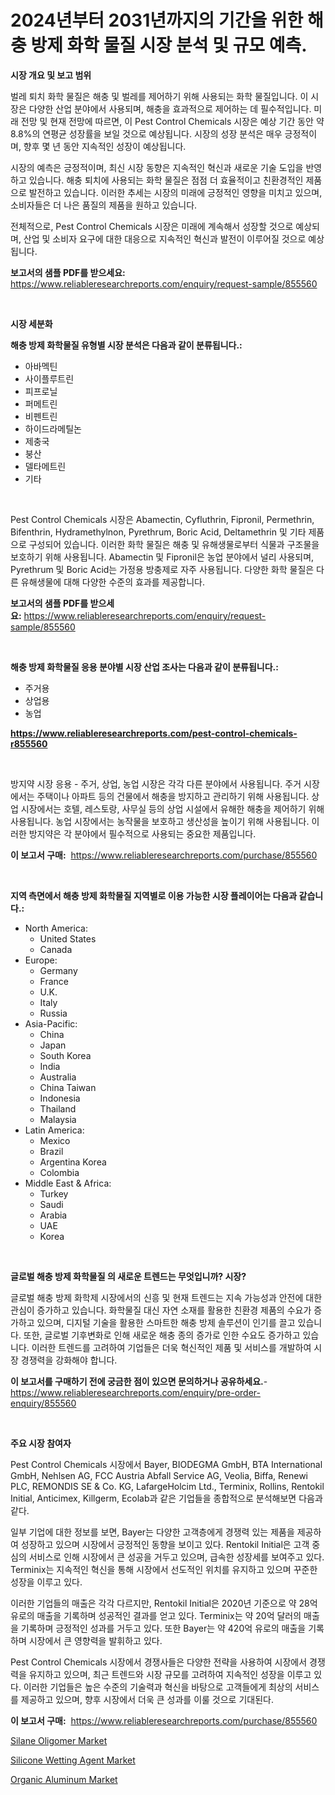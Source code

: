 <p><h1>2024년부터 2031년까지의 기간을 위한 해충 방제 화학 물질 시장 분석 및 규모 예측.</h1></p><p><strong>시장 개요 및 보고 범위</strong></p>
<p><p>벌레 퇴치 화학 물질은 해충 및 벌레를 제어하기 위해 사용되는 화학 물질입니다. 이 시장은 다양한 산업 분야에서 사용되며, 해충을 효과적으로 제어하는 데 필수적입니다. 미래 전망 및 현재 전망에 따르면, 이 Pest Control Chemicals 시장은 예상 기간 동안 약 8.8%의 연평균 성장률을 보일 것으로 예상됩니다. 시장의 성장 분석은 매우 긍정적이며, 향후 몇 년 동안 지속적인 성장이 예상됩니다.</p><p>시장의 예측은 긍정적이며, 최신 시장 동향은 지속적인 혁신과 새로운 기술 도입을 반영하고 있습니다. 해충 퇴치에 사용되는 화학 물질은 점점 더 효율적이고 친환경적인 제품으로 발전하고 있습니다. 이러한 추세는 시장의 미래에 긍정적인 영향을 미치고 있으며, 소비자들은 더 나은 품질의 제품을 원하고 있습니다.</p><p>전체적으로, Pest Control Chemicals 시장은 미래에 계속해서 성장할 것으로 예상되며, 산업 및 소비자 요구에 대한 대응으로 지속적인 혁신과 발전이 이루어질 것으로 예상됩니다.</p></p>
<p><strong>보고서의 샘플 PDF를 받으세요:</strong> <a href="https://www.reliableresearchreports.com/enquiry/request-sample/855560">https://www.reliableresearchreports.com/enquiry/request-sample/855560</a></p>
<p>&nbsp;</p>
<p><strong>시장 세분화</strong></p>
<p><strong>해충 방제 화학물질 유형별 시장 분석은 다음과 같이 분류됩니다.:</strong></p>
<p><ul><li>아바멕틴</li><li>사이플루트린</li><li>피프로닐</li><li>퍼메트린</li><li>비펜트린</li><li>하이드라메틸논</li><li>제충국</li><li>붕산</li><li>델타메트린</li><li>기타</li></ul></p>
<p>&nbsp;</p>
<p><p>Pest Control Chemicals 시장은 Abamectin, Cyfluthrin, Fipronil, Permethrin, Bifenthrin, Hydramethylnon, Pyrethrum, Boric Acid, Deltamethrin 및 기타 제품으로 구성되어 있습니다. 이러한 화학 물질은 해충 및 유해생물로부터 식물과 구조물을 보호하기 위해 사용됩니다. Abamectin 및 Fipronil은 농업 분야에서 널리 사용되며, Pyrethrum 및 Boric Acid는 가정용 방충제로 자주 사용됩니다. 다양한 화학 물질은 다른 유해생물에 대해 다양한 수준의 효과를 제공합니다.</p></p>
<p><strong>보고서의 샘플 PDF를 받으세요:</strong>&nbsp;<a href="https://www.reliableresearchreports.com/enquiry/request-sample/855560">https://www.reliableresearchreports.com/enquiry/request-sample/855560</a></p>
<p>&nbsp;</p>
<p><strong> 해충 방제 화학물질 응용 분야별 시장 산업 조사는 다음과 같이 분류됩니다.:</strong></p>
<p><ul><li>주거용</li><li>상업용</li><li>농업</li></ul></p>
<p><strong><a href="https://www.reliableresearchreports.com/pest-control-chemicals-r855560">https://www.reliableresearchreports.com/pest-control-chemicals-r855560</a></strong></p>
<p>&nbsp;</p>
<p><p>방지약 시장 응용 - 주거, 상업, 농업 시장은 각각 다른 분야에서 사용됩니다. 주거 시장에서는 주택이나 아파트 등의 건물에서 해충을 방지하고 관리하기 위해 사용됩니다. 상업 시장에서는 호텔, 레스토랑, 사무실 등의 상업 시설에서 유해한 해충을 제어하기 위해 사용됩니다. 농업 시장에서는 농작물을 보호하고 생산성을 높이기 위해 사용됩니다. 이러한 방지약은 각 분야에서 필수적으로 사용되는 중요한 제품입니다.</p></p>
<p><strong>이 보고서 구매:</strong>&nbsp; <a href="https://www.reliableresearchreports.com/purchase/855560">https://www.reliableresearchreports.com/purchase/855560</a></p>
<p>&nbsp;</p>
<p><strong>지역 측면에서 해충 방제 화학물질 지역별로 이용 가능한 시장 플레이어는 다음과 같습니다.:</strong></p>
<p><ul>
    <li>
        North America:
        <ul>
            <li>United States</li>
            <li>Canada</li>
        </ul>
    </li>
    <li>
        Europe:
        <ul>
            <li>Germany</li>
            <li>France</li>
            <li>U.K.</li>
            <li>Italy</li>
            <li>Russia</li>
        </ul>
    </li>
    <li>
        Asia-Pacific:
        <ul>
            <li>China</li>
            <li>Japan</li>
            <li>South Korea</li>
            <li>India</li>
            <li>Australia</li>
            <li>China Taiwan</li>
            <li>Indonesia</li>
            <li>Thailand</li>
            <li>Malaysia</li>
        </ul>
    </li>
    <li>
        Latin America:
        <ul>
            <li>Mexico</li>
            <li>Brazil</li>
            <li>Argentina Korea</li>
            <li>Colombia</li>
        </ul>
    </li>
    <li>
        Middle East & Africa:
        <ul>
            <li>Turkey</li>
            <li>Saudi</li>
            <li>Arabia</li>
            <li>UAE</li>
            <li>Korea</li>
        </ul>
    </li>
    </ul></p>
<p>&nbsp;</p>
<p><strong>글로벌 해충 방제 화학물질 의 새로운 트렌드는 무엇입니까? 시장?</strong></p>
<p><p>글로벌 해충 방제 화학제 시장에서의 신흥 및 현재 트렌드는 지속 가능성과 안전에 대한 관심이 증가하고 있습니다. 화학물질 대신 자연 소재를 활용한 친환경 제품의 수요가 증가하고 있으며, 디지털 기술을 활용한 스마트한 해충 방제 솔루션이 인기를 끌고 있습니다. 또한, 글로벌 기후변화로 인해 새로운 해충 종의 증가로 인한 수요도 증가하고 있습니다. 이러한 트렌드를 고려하여 기업들은 더욱 혁신적인 제품 및 서비스를 개발하여 시장 경쟁력을 강화해야 합니다.</p></p>
<p><strong>이 보고서를 구매하기 전에 궁금한 점이 있으면 문의하거나 공유하세요.</strong>- <a href="https://www.reliableresearchreports.com/enquiry/pre-order-enquiry/855560">https://www.reliableresearchreports.com/enquiry/pre-order-enquiry/855560</a></p>
<p>&nbsp;</p>
<p><strong>주요 시장 참여자</strong></p>
<p><p>Pest Control Chemicals 시장에서 Bayer, BIODEGMA GmbH, BTA International GmbH, Nehlsen AG, FCC Austria Abfall Service AG, Veolia, Biffa, Renewi PLC, REMONDIS SE & Co. KG, LafargeHolcim Ltd., Terminix, Rollins, Rentokil Initial, Anticimex, Killgerm, Ecolab과 같은 기업들을 종합적으로 분석해보면 다음과 같다.</p><p>일부 기업에 대한 정보를 보면, Bayer는 다양한 고객층에게 경쟁력 있는 제품을 제공하여 성장하고 있으며 시장에서 긍정적인 동향을 보이고 있다. Rentokil Initial은 고객 중심의 서비스로 인해 시장에서 큰 성공을 거두고 있으며, 급속한 성장세를 보여주고 있다. Terminix는 지속적인 혁신을 통해 시장에서 선도적인 위치를 유지하고 있으며 꾸준한 성장을 이루고 있다.</p><p>이러한 기업들의 매출은 각각 다르지만, Rentokil Initial은 2020년 기준으로 약 28억 유로의 매출을 기록하며 성공적인 결과를 얻고 있다. Terminix는 약 20억 달러의 매출을 기록하며 긍정적인 성과를 거두고 있다. 또한 Bayer는 약 420억 유로의 매출을 기록하며 시장에서 큰 영향력을 발휘하고 있다.</p><p>Pest Control Chemicals 시장에서 경쟁사들은 다양한 전략을 사용하여 시장에서 경쟁력을 유지하고 있으며, 최근 트렌드와 시장 규모를 고려하여 지속적인 성장을 이루고 있다. 이러한 기업들은 높은 수준의 기술력과 혁신을 바탕으로 고객들에게 최상의 서비스를 제공하고 있으며, 향후 시장에서 더욱 큰 성과를 이룰 것으로 기대된다.</p></p>
<p><strong>이 보고서 구매:</strong>&nbsp;&nbsp;<a href="https://www.reliableresearchreports.com/purchase/855560">https://www.reliableresearchreports.com/purchase/855560</a></p>
<p><p><a href="https://forested-sushi-9b0.notion.site/Silane-Oligomer-Market-Size-Share-Trends-Analysis-Report-By-Application-Regional-Outlook-Compet-42ba8907b62642c2b6c9eaa937f1f45f">Silane Oligomer Market</a></p><p><a href="https://lydian-appliance-61d.notion.site/Silicone-Wetting-Agent-Market-Provides-Detailed-Segmentation-of-this-Market-based-on-Type-Applicati-216bdfb048e54333a8a8d9a2491ee7ad">Silicone Wetting Agent Market</a></p><p><a href="https://summer-dogwood-3e9.notion.site/Organic-Aluminum-Market-Furnish-Information-about-Market-Size-Market-Share-Market-Dynamics-and-Pr-df6e2483832e4ac899acd6dc15abf886">Organic Aluminum Market</a></p></p>